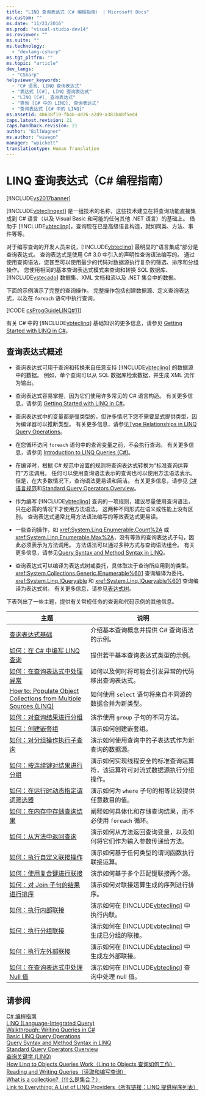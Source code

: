 ```yaml
---
title: "LINQ 查询表达式（C# 编程指南） | Microsoft Docs"
ms.custom: ""
ms.date: "11/23/2016"
ms.prod: "visual-studio-dev14"
ms.reviewer: ""
ms.suite: ""
ms.technology: 
  - "devlang-csharp"
ms.tgt_pltfrm: ""
ms.topic: "article"
dev_langs: 
  - "CSharp"
helpviewer_keywords: 
  - "C# 语言, LINQ 查询表达式"
  - "表达式 [C#], LINQ 查询表达式"
  - "LINQ [C#], 查询表达式"
  - "查询 [C# 中的 LINQ], 查询表达式"
  - "查询表达式 [C# 中的 LINQ]"
ms.assetid: 40638f19-fb46-4d26-a2d9-a383b48f5ed4
caps.latest.revision: 21
caps.handback.revision: 21
author: "BillWagner"
ms.author: "wiwagn"
manager: "wpickett"
translationtype: Human Translation
---
```

# LINQ 查询表达式（C# 编程指南）
[!INCLUDE[vs2017banner](../../../csharp/includes/vs2017banner.md)]

[!INCLUDE[vbteclinqext](../../../csharp/getting-started/includes/vbteclinqext_md.md)] 是一组技术的名称，这些技术建立在将查询功能直接集成到 C\# 语言（以及 Visual Basic 和可能的任何其他 .NET 语言）的基础上。  借助于 [!INCLUDE[vbteclinq](../../../csharp/includes/vbteclinq_md.md)]，查询现在已是高级语言构造，就如同类、方法、事件等等。  
  
 对于编写查询的开发人员来说，[!INCLUDE[vbteclinq](../../../csharp/includes/vbteclinq_md.md)] 最明显的“语言集成”部分是查询表达式。  查询表达式是使用 C\# 3.0 中引入的声明性查询语法编写的。  通过使用查询语法，您甚至可以使用最少的代码对数据源执行复杂的筛选、排序和分组操作。  您使用相同的基本查询表达式模式来查询和转换 SQL 数据库、[!INCLUDE[vstecado](../../../csharp/programming-guide/concepts/linq/includes/vstecado_md.md)] 数据集、XML 文档和流以及 .NET 集合中的数据。  
  
 下面的示例演示了完整的查询操作。  完整操作包括创建数据源、定义查询表达式，以及在 `foreach` 语句中执行查询。  
  
 [!CODE [csProgGuideLINQ#11](../CodeSnippet/VS_Snippets_VBCSharp/csProgGuideLINQ#11)]  
  
 有关 C\# 中的 [!INCLUDE[vbteclinq](../../../csharp/includes/vbteclinq_md.md)] 基础知识的更多信息，请参见 [Getting Started with LINQ in C\#](../../../csharp/programming-guide/concepts/linq/getting-started-with-linq.md)。  
  
## 查询表达式概述  
  
-   查询表达式可用于查询和转换来自任意支持 [!INCLUDE[vbteclinq](../../../csharp/includes/vbteclinq_md.md)] 的数据源中的数据。  例如，单个查询可以从 SQL 数据库检索数据，并生成 XML 流作为输出。  
  
-   查询表达式容易掌握，因为它们使用许多常见的 C\# 语言构造。  有关更多信息，请参见 [Getting Started with LINQ in C\#](../../../csharp/programming-guide/concepts/linq/getting-started-with-linq.md)。  
  
-   查询表达式中的变量都是强类型的，但许多情况下您不需要显式提供类型，因为编译器可以推断类型。  有关更多信息，请参见[Type Relationships in LINQ Query Operations](../../../csharp/programming-guide/concepts/linq/type-relationships-in-linq-query-operations.md)。  
  
-   在您循环访问 `foreach` 语句中的查询变量之前，不会执行查询。  有关更多信息，请参见 [Introduction to LINQ Queries \(C\#\)](../../../csharp/programming-guide/concepts/linq/introduction-to-linq-queries.md)。  
  
-   在编译时，根据 C\# 规范中设置的规则将查询表达式转换为“标准查询运算符”方法调用。  任何可以使用查询语法表示的查询也可以使用方法语法表示。  但是，在大多数情况下，查询语法更易读和简洁。  有关更多信息，请参见 [C\# 语言规范](../../../csharp/language-reference/language-specification.md)和[Standard Query Operators Overview](../../../visual-basic/programming-guide/concepts/linq/standard-query-operators-overview.md)。  
  
-   作为编写 [!INCLUDE[vbteclinq](../../../csharp/includes/vbteclinq_md.md)] 查询的一项规则，建议尽量使用查询语法，只在必需的情况下才使用方法语法。  这两种不同形式在语义或性能上没有区别。  查询表达式通常比用方法语法编写的等效表达式更易读。  
  
-   一些查询操作，如 <xref:System.Linq.Enumerable.Count%2A> 或 <xref:System.Linq.Enumerable.Max%2A>，没有等效的查询表达式子句，因此必须表示为方法调用。  方法语法可以通过多种方式与查询语法组合。  有关更多信息，请参见[Query Syntax and Method Syntax in LINQ](../../../csharp/programming-guide/concepts/linq/query-syntax-and-method-syntax-in-linq.md)。  
  
-   查询表达式可以编译为表达式树或委托，具体取决于查询所应用到的类型。  <xref:System.Collections.Generic.IEnumerable%601> 查询编译为委托。  <xref:System.Linq.IQueryable> 和 <xref:System.Linq.IQueryable%601> 查询编译为表达式树。  有关更多信息，请参见[表达式树](../Topic/Expression%20Trees%20\(C%23%20and%20Visual%20Basic\).md)。  
  
 下表列出了一些主题，提供有关常规任务的查询和代码示例的其他信息。  
  
|主题|说明|  
|--------|--------|  
|[查询表达式基础](../../../csharp/programming-guide/linq-query-expressions/query-expression-basics.md)|介绍基本查询概念并提供 C\# 查询语法的示例。|  
|[如何：在 C\# 中编写 LINQ 查询](../../../csharp/programming-guide/linq-query-expressions/how-to-write-linq-queries.md)|提供若干基本查询表达式类型的示例。|  
|[如何：在查询表达式中处理异常](../../../csharp/programming-guide/linq-query-expressions/how-to-handle-exceptions-in-query-expressions.md)|如何以及何时将可能会引发异常的代码移出查询表达式。|  
|[How to: Populate Object Collections from Multiple Sources \(LINQ\)](../Topic/How%20to:%20Populate%20Object%20Collections%20from%20Multiple%20Sources%20\(LINQ\).md)|如何使用 `select` 语句将来自不同源的数据合并为新类型。|  
|[如何：对查询结果进行分组](../../../csharp/programming-guide/linq-query-expressions/how-to-group-query-results.md)|演示使用 `group` 子句的不同方法。|  
|[如何：创建嵌套组](../../../csharp/programming-guide/linq-query-expressions/how-to-create-a-nested-group.md)|演示如何创建嵌套组。|  
|[如何：对分组操作执行子查询](../../../csharp/programming-guide/linq-query-expressions/how-to-perform-a-subquery-on-a-grouping-operation.md)|演示如何使用查询中的子表达式作为新查询的数据源。|  
|[如何：按连续键对结果进行分组](../../../csharp/programming-guide/linq-query-expressions/how-to-group-results-by-contiguous-keys.md)|演示如何实现线程安全的标准查询运算符，该运算符可对流式数据源执行分组操作。|  
|[如何：在运行时动态指定谓词筛选器](../../../csharp/programming-guide/linq-query-expressions/how-to-dynamically-specify-predicate-filters-at-runtime.md)|演示如何为 `where` 子句的相等比较提供任意数目的值。|  
|[如何：在内存中存储查询结果](../../../csharp/programming-guide/linq-query-expressions/how-to-store-the-results-of-a-query-in-memory.md)|阐释如何具体化和存储查询结果，而不必使用 `foreach` 循环。|  
|[如何：从方法中返回查询](../../../csharp/programming-guide/linq-query-expressions/how-to-return-a-query-from-a-method.md)|演示如何从方法返回查询变量，以及如何将它们作为输入参数传递给方法。|  
|[如何：执行自定义联接操作](../../../csharp/programming-guide/linq-query-expressions/how-to-perform-custom-join-operations.md)|演示如何基于任何类型的谓词函数执行联接运算。|  
|[如何：使用复合键进行联接](../../../csharp/programming-guide/linq-query-expressions/how-to-join-by-using-composite-keys.md)|演示如何基于多个匹配键联接两个源。|  
|[如何：对 Join 子句的结果进行排序](../../../csharp/programming-guide/linq-query-expressions/how-to-order-the-results-of-a-join-clause.md)|演示如何对联接运算生成的序列进行排序。|  
|[如何：执行内部联接](../../../csharp/programming-guide/linq-query-expressions/how-to-perform-inner-joins.md)|演示如何在 [!INCLUDE[vbteclinq](../../../csharp/includes/vbteclinq_md.md)] 中执行内联。|  
|[如何：执行分组联接](../../../csharp/programming-guide/linq-query-expressions/how-to-perform-grouped-joins.md)|演示如何在 [!INCLUDE[vbteclinq](../../../csharp/includes/vbteclinq_md.md)] 中生成已分组的联接。|  
|[如何：执行左外部联接](../../../csharp/programming-guide/linq-query-expressions/how-to-perform-left-outer-joins.md)|演示如何在 [!INCLUDE[vbteclinq](../../../csharp/includes/vbteclinq_md.md)] 中生成左外部联接。|  
|[如何：在查询表达式中处理 Null 值](../../../csharp/programming-guide/linq-query-expressions/how-to-handle-null-values-in-query-expressions.md)|演示如何在 [!INCLUDE[vbteclinq](../../../csharp/includes/vbteclinq_md.md)] 查询中处理 null 值。|  
  
## 请参阅  
 [C\# 编程指南](../../../csharp/programming-guide/index.md)   
 [LINQ \(Language\-Integrated Query\)](../Topic/LINQ%20\(Language-Integrated%20Query\).md)   
 [Walkthrough: Writing Queries in C\#](../../../csharp/programming-guide/concepts/linq/walkthrough-writing-queries-linq.md)   
 [Basic LINQ Query Operations](../../../csharp/programming-guide/concepts/linq/basic-linq-query-operations.md)   
 [Query Syntax and Method Syntax in LINQ](../../../csharp/programming-guide/concepts/linq/query-syntax-and-method-syntax-in-linq.md)   
 [Standard Query Operators Overview](../../../visual-basic/programming-guide/concepts/linq/standard-query-operators-overview.md)   
 [查询关键字 \(LINQ\)](../../../csharp/language-reference/keywords/query-keywords.md)   
 [How Linq to Objects Queries Work（Linq to Objects 查询如何工作）](http://go.microsoft.com/fwlink/?LinkId=112389)   
 [Reading and Writing Queries（读取和编写查询）](http://go.microsoft.com/fwlink/?LinkId=112391)   
 [What is a collection?（什么是集合？）](http://go.microsoft.com/fwlink/?LinkId=112394)   
 [Link to Everything: A List of LINQ Providers（所有链接：LINQ 提供程序列表）](http://go.microsoft.com/fwlink/?LinkId=112411)